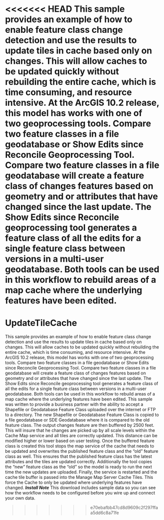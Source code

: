 <<<<<<< HEAD
This sample provides an example of how to enable feature class change detection and use the results to update tiles in cache based only on changes. This will allow caches to be updated quickly without rebuilding the entire cache, which is time consuming, and resource intensive. At the ArcGIS 10.2 release, this model has works with one of two geoprocessing tools. Compare two feature classes in a file geodatabase or Show Edits since Reconcile Geoprocessing Tool. Compare two feature classes in a file geodatabase will create a feature class of changes features based on geometry and or attributes that have changed since the last update. The Show Edits since Reconcile geoprocessing tool generates a feature class of all the edits for a single feature class between versions in a multi-user geodatabase. Both tools can be used in this workflow to rebuild areas of a map cache where the underlying features have been edited.
=======
UpdateTileCache
===============

This sample provides an example of how to enable feature class change detection and use the results to 
update tiles in cache based only on changes. This will allow caches to be updated quickly without 
rebuilding the entire cache, which is time consuming, and resource intensive. At the ArcGIS 10.2 
release, this model has works with one of two geoprocessing tools. Compare two feature classes in a 
file geodatabase or Show Edits since Reconcile Geoprocessing Tool. Compare two feature classes in a 
file geodatabase will create a feature class of changes features based on geometry and or attributes that 
have changed since the last update. The Show Edits since Reconcile geoprocessing tool generates a 
feature class of all the edits for a single feature class between versions in a multi-user geodatabase. 
Both tools can be used in this workflow to rebuild areas of a map cache where the underlying features 
have been edited. 
This sample was written to provide a business partner with the ability to accept a Shapefile or 
Geodatabase Feature Class uploaded over the internet or FTP to a directory. The new Shapefile or 
Geodatabase Feature Class is copied to a file geodatabase or SDE Geodatabase where it is compared to 
the old feature class. The output changes feature are then buffered by 2500 feet. This will insure that 
he changes are picked up by all scale levels within the Cache Map service and all tiles are correctly 
updated. This distance can be modified higher or lower based on user testing. Once the buffered 
feature class is created this tool stops the map service of the cache that needs to be updated and 
overwrites the published feature class and the “old” feature class as well. This ensures that the 
published feature class has the latest attributes and the tiles are updated correctly. Additionally the tool 
copies the “new” feature class as the “old” so the model is ready to run the next time the new updates 
are uploaded. Finally, the service is restarted and the cache tile buffer is passed into the Manage Map 
Server Cache Tiles. This force the Cache to only be updated where underlying features have changed. 
***Install Note*** 
This download includes sample data so you can see how the workflow needs to be configured before 
you wire up and connect your own data. 
>>>>>>> e70ebafbb47cd8d9609c2f297ffaa5dd6c8a71fe
